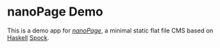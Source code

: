 # nanoPage Demo

This is a demo app for [*nanoPage*](https://github.com/mayeranalytics/nanopage), a minimal static flat file CMS based on [Haskell](http://www.haskell.org)
[Spock](htp://spock.li). 
